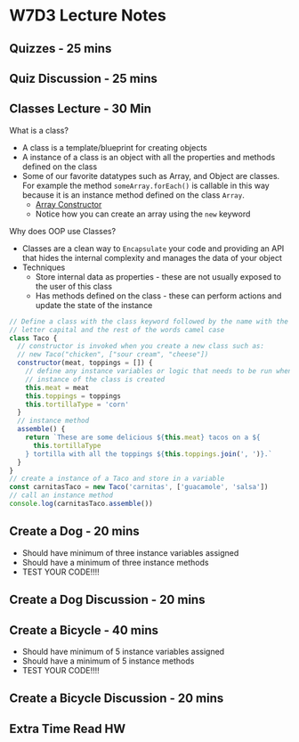 # W7D3 Lecture Notes

## Quizzes - 25 mins

## Quiz Discussion - 25 mins

## Classes Lecture - 30 Min

What is a class?

- A class is a template/blueprint for creating objects
- A instance of a class is an object with all the properties and methods defined
  on the class
- Some of our favorite datatypes such as Array, and Object are classes. For
  example the method `someArray.forEach()` is callable in this way because it is
  an instance method defined on the class `Array`.
  - [Array Constructor](https://developer.mozilla.org/en-US/docs/Web/JavaScript/Reference/Global_Objects/Array/Array)
  - Notice how you can create an array using the `new` keyword

Why does OOP use Classes?

- Classes are a clean way to `Encapsulate` your code and providing an API
  that hides the internal complexity and manages the data of your object
- Techniques
  - Store internal data as properties - these are not usually exposed to the
    user of this class
  - Has methods defined on the class - these can perform actions and update the
    state of the instance

```js
// Define a class with the class keyword followed by the name with the first
// letter capital and the rest of the words camel case
class Taco {
  // constructor is invoked when you create a new class such as:
  // new Taco("chicken", ["sour cream", "cheese"])
  constructor(meat, toppings = []) {
    // define any instance variables or logic that needs to be run when an
    // instance of the class is created
    this.meat = meat
    this.toppings = toppings
    this.tortillaType = 'corn'
  }
  // instance method
  assemble() {
    return `These are some delicious ${this.meat} tacos on a ${
      this.tortillaType
    } tortilla with all the toppings ${this.toppings.join(', ')}.`
  }
}
// create a instance of a Taco and store in a variable
const carnitasTaco = new Taco('carnitas', ['guacamole', 'salsa'])
// call an instance method
console.log(carnitasTaco.assemble())
```

## Create a Dog - 20 mins

- Should have minimum of three instance variables assigned
- Should have a minimum of three instance methods
- TEST YOUR CODE!!!!

## Create a Dog Discussion - 20 mins

## Create a Bicycle - 40 mins

- Should have minimum of 5 instance variables assigned
- Should have a minimum of 5 instance methods
- TEST YOUR CODE!!!!

## Create a Bicycle Discussion - 20 mins

## Extra Time Read HW
